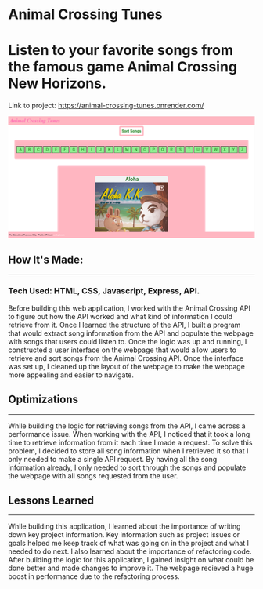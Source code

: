 ﻿# Animal Crossing Tunes
 
<h1>Listen to your favorite songs from the famous game Animal Crossing New Horizons.</h2>

<span>Link to project: https://animal-crossing-tunes.onrender.com/</span>

![](img/animalcrossingshowcase.png)

<h2>How It's Made:</h2>

<hr>
 
<h3>Tech Used: HTML, CSS, Javascript, Express, API.</h3>

<p>Before building this web application, I worked with the Animal Crossing API to figure out how the API worked and what kind of information I could retrieve from it. Once I learned the structure of the API, I built a program that would extract song information from the API and populate the webpage with songs that users could listen to. Once the logic was up and running, I constructed a user interface on the webpage that would allow users to retrieve and sort songs from the Animal Crossing API. Once the interface was set up, I cleaned up the layout of the webpage to make the webpage more appealing and easier to navigate.</p>

<h2>Optimizations</h2>

<hr>

<p>While building the logic for retrieving songs from the API, I came across a performance issue. When working with the API, I noticed that it took a long time to retrieve information from it each time I made a request. To solve this problem, I decided to store all song information when I retrieved it so that I only needed to make a single API request. By having all the song information already, I only needed to sort through the songs and populate the webpage with all songs requested from the user.</p>

<h2>Lessons Learned</h2>

<hr>

<p>While building this application, I learned about the importance of writing down key project information. Key information such as project issues or goals helped me keep track of what was going on in the project and what I needed to do next. I also learned about the importance of refactoring code. After building the logic for this application, I gained insight on what could be done better and made changes to improve it. The webpage recieved a huge boost in performance due to the refactoring process.</p>
